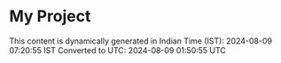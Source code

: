 # My Project

This content is dynamically generated in Indian Time (IST): 2024-08-09 07:20:55 IST
Converted to UTC: 2024-08-09 01:50:55 UTC
